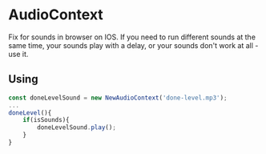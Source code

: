 # AudioContext
Fix for sounds in browser on IOS. If you need to run different sounds at the same time, your sounds play with a delay, or your sounds don't work at all - use it.
## Using
```js
const doneLevelSound = new NewAudioContext('done-level.mp3');
...
doneLevel(){
    if(isSounds){
        doneLevelSound.play();
    }
}
```
